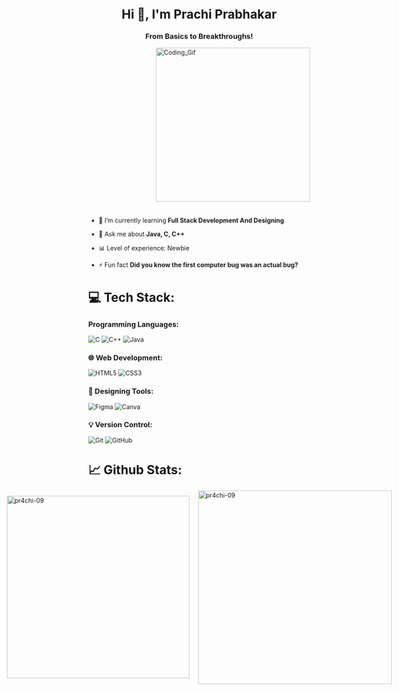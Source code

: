 <h1 align="center">Hi 👋, I'm Prachi Prabhakar</h1>
<h3 align="center">From Basics to Breakthroughs!</h3>
<!---<img align ="right" alt="Coding_Gif" style="width: 350px; height: auto; margin-top: -50px;" src="https://mir-s3-cdn-cf.behance.net/project_modules/hd/06f21a161921919.63cd7887d0a70.gif">---!>

<div style="display: flex; justify-content: flex-end;">
  <img align="right" alt="Coding_Gif" style="width: 350px; height: auto;" src="https://mir-s3-cdn-cf.behance.net/project_modules/hd/06f21a161921919.63cd7887d0a70.gif">
</div>ㅤㅤㅤㅤㅤㅤ ㅤㅤㅤㅤ

- 🌱 I’m currently learning **Full Stack Development And Designing**

- 💬 Ask me about **Java, C, C++**

- 📊 Level of experience: Newbie

- ⚡ Fun fact **Did you know the first computer bug was an actual bug?**

<h1 style="text-decoration: none;">💻 Tech Stack:</h1>

### Programming Languages:
![C](https://img.shields.io/badge/c-%2300599C.svg?style=flat-square&logo=c&logoColor=white)
![C++](https://img.shields.io/badge/c++-%2300599C.svg?style=flat-square&logo=c%2B%2B&logoColor=white)
![Java](https://img.shields.io/badge/java-%23ED8B00.svg?style=flat-square&logo=openjdk&logoColor=white)

### 🌐 Web Development:
![HTML5](https://img.shields.io/badge/html5-%23E34F26.svg?style=flat-square&logo=html5&logoColor=white)
![CSS3](https://img.shields.io/badge/css3-%231572B6.svg?style=flat-square&logo=css3&logoColor=white)

### 🎨 Designing Tools:
![Figma](https://img.shields.io/badge/figma-%23F24E1E.svg?style=flat-square&logo=figma&logoColor=white)
![Canva](https://img.shields.io/badge/Canva-%2300C4CC.svg?style=flat-square&logo=Canva&logoColor=white)

### 💡 Version Control:
![Git](https://img.shields.io/badge/git-%23F05033.svg?style=flat-square&logo=git&logoColor=white)
![GitHub](https://img.shields.io/badge/github-%23121011.svg?style=flat-square&logo=github&logoColor=white)

# 📈 Github Stats:

<div style="display: flex; justify-content: center; align-items: center; gap: 20px;">
  <img src="https://github-readme-stats.vercel.app/api?username=pr4chi-09&show_icons=true&locale=en" alt="pr4chi-09" style="width: 415px;"/>
  <img src="https://github-readme-streak-stats.herokuapp.com/?user=pr4chi-09&" alt="pr4chi-09" style="width: 440px;"/>
</div>


<!---
Pr4chi-09/Pr4chi-09 is a ✨ special ✨ repository because its `README.md` (this file) appears on your GitHub profile.
You can click the Preview link to take a look at your changes.
--->
